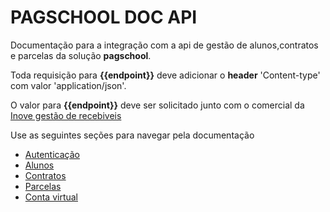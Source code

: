 # **PAGSCHOOL DOC API**

Documentação para a integração com a api de gestão de alunos,contratos e parcelas da solução **pagschool**.

Toda requisição para **{{endpoint}}** deve adicionar o **header** 'Content-type' com valor 'application/json'.

O valor para **{{endpoint}}** deve ser solicitado junto com o comercial da [Inove gestão de recebiveis](https://i9escola.com.br/novo-site/)

Use as seguintes seções para navegar pela documentação
- [Autenticação](./doc/autenticacao)
- [Alunos](./doc/alunos)
- [Contratos](./doc/contratos)
- [Parcelas](./dooc/parcelas)
- [Conta virtual](./doc/conta-virtual)
